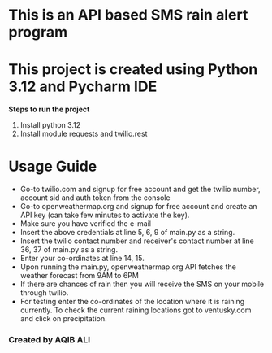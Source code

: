 # This is an API based SMS rain alert program
# This project is created using Python 3.12 and Pycharm IDE

**Steps to run the project**
1. Install python 3.12
2. Install module requests and twilio.rest

# Usage Guide
- Go-to twilio.com and signup for free account and get the twilio number, account sid and auth token from the console
- Go-to openweathermap.org  and signup for free account and create an API key (can take few minutes to activate the key).
- Make sure you have verified the e-mail
- Insert the above credentials at line 5, 6, 9 of main.py as a string.
- Insert the twilio contact number and receiver's contact number at line 36, 37 of main.py as a string.
- Enter your co-ordinates at line 14, 15.
- Upon running the main.py, openweathermap.org API fetches the weather forecast from 9AM to 6PM
- If there are chances of rain then you will receive the SMS on your mobile through twilio.
- For testing enter the co-ordinates of the location where it is raining currently. To check the current raining locations got to ventusky.com and click on precipitation.

### Created by AQIB ALI
